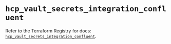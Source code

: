 # `hcp_vault_secrets_integration_confluent`

Refer to the Terraform Registry for docs: [`hcp_vault_secrets_integration_confluent`](https://registry.terraform.io/providers/hashicorp/hcp/0.100.0/docs/resources/vault_secrets_integration_confluent).
